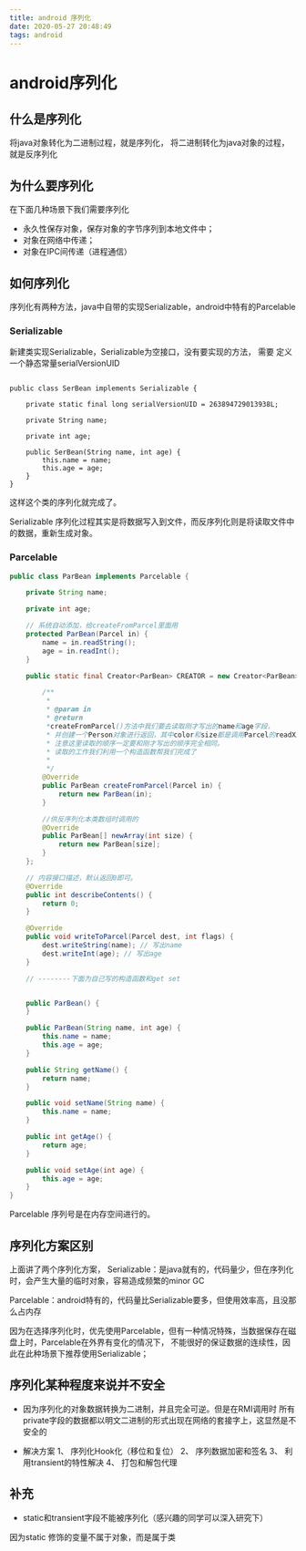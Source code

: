 ```yaml
---
title: android 序列化
date: 2020-05-27 20:48:49
tags: android 
---
```



# android序列化

## 什么是序列化

将java对象转化为二进制过程，就是序列化， 
将二进制转化为java对象的过程，就是反序列化


## 为什么要序列化

在下面几种场景下我们需要序列化
* 永久性保存对象，保存对象的字节序列到本地文件中；
* 对象在网络中传递；
* 对象在IPC间传递（进程通信）



## 如何序列化

序列化有两种方法，java中自带的实现Serializable，android中特有的Parcelable

### Serializable

新建类实现Serializable，Serializable为空接口，没有要实现的方法， 需要 定义一个静态常量serialVersionUID 


```

public class SerBean implements Serializable {

    private static final long serialVersionUID = 263894729013938L;

    private String name;

    private int age;

    public SerBean(String name, int age) {
        this.name = name;
        this.age = age;
    }
}

```
这样这个类的序列化就完成了。

Serializable 序列化过程其实是将数据写入到文件，而反序列化则是将读取文件中的数据，重新生成对象。


### Parcelable

```java
public class ParBean implements Parcelable {

    private String name;

    private int age;

    // 系统自动添加，给createFromParcel里面用
    protected ParBean(Parcel in) {
        name = in.readString();
        age = in.readInt();
    }

    public static final Creator<ParBean> CREATOR = new Creator<ParBean>() {

        /**
         *
         * @param in
         * @return
         *createFromParcel()方法中我们要去读取刚才写出的name和age字段，
         * 并创建一个Person对象进行返回，其中color和size都是调用Parcel的readXxx()方法读取到的，
         * 注意这里读取的顺序一定要和刚才写出的顺序完全相同。
         * 读取的工作我们利用一个构造函数帮我们完成了
         *
         */
        @Override
        public ParBean createFromParcel(Parcel in) {
            return new ParBean(in);
        }

        //供反序列化本类数组时调用的
        @Override
        public ParBean[] newArray(int size) {
            return new ParBean[size];
        }
    };

    // 内容接口描述，默认返回0即可。
    @Override
    public int describeContents() {
        return 0;
    }

    @Override
    public void writeToParcel(Parcel dest, int flags) {
        dest.writeString(name); // 写出name
        dest.writeInt(age); // 写出age
    }

    // --------下面为自己写的构造函数和get set


    public ParBean() {
    }

    public ParBean(String name, int age) {
        this.name = name;
        this.age = age;
    }

    public String getName() {
        return name;
    }

    public void setName(String name) {
        this.name = name;
    }

    public int getAge() {
        return age;
    }

    public void setAge(int age) {
        this.age = age;
    }
}

```

Parcelable 序列号是在内存空间进行的。


## 序列化方案区别

上面讲了两个序列化方案，
Serializable：是java就有的，代码量少，但在序列化时，会产生大量的临时对象，容易造成频繁的minor GC

Parcelable：android特有的，代码量比Serializable要多，但使用效率高，且没那么占内存

因为在选择序列化时，优先使用Parcelable，但有一种情况特殊，当数据保存在磁盘上时，Parcelable在外界有变化的情况下，
不能很好的保证数据的连续性，因此在此种场景下推荐使用Serializable；



## 序列化某种程度来说并不安全

* 因为序列化的对象数据转换为二进制，并且完全可逆。但是在RMI调用时
所有private字段的数据都以明文二进制的形式出现在网络的套接字上，这显然是不安全的

* 解决方案
1、 序列化Hook化（移位和复位）
2、 序列数据加密和签名
3、 利用transient的特性解决
4、 打包和解包代理

## 补充
* static和transient字段不能被序列化（感兴趣的同学可以深入研究下）

因为static 修饰的变量不属于对象，而是属于类
